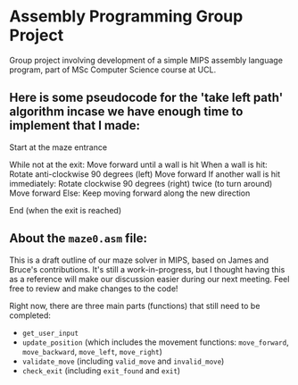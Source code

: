 # Assembly Programming Group Project
Group project involving development of a simple MIPS assembly language program, part of MSc Computer Science course at UCL.


## Here is some pseudocode for the 'take left path' algorithm incase we have enough time to implement that I made:

Start at the maze entrance

While not at the exit:
    Move forward until a wall is hit
    When a wall is hit:
        Rotate anti-clockwise 90 degrees (left)
        Move forward
        If another wall is hit immediately:
            Rotate clockwise 90 degrees (right) twice (to turn around)
            Move forward
        Else:
            Keep moving forward along the new direction

End (when the exit is reached)

## About the `maze0.asm` file:

This is a draft outline of our maze solver in MIPS, based on James and Bruce's contributions. It's still a work-in-progress, but I thought having this as a reference will make our discussion easier during our next meeting. Feel free to review and make changes to the code!

Right now, there are three main parts (functions) that still need to be completed:

- `get_user_input`
- `update_position` (which includes the movement functions: `move_forward`, `move_backward`, `move_left`, `move_right`)
- `validate_move` (including `valid_move` and `invalid_move`)
- `check_exit` (including `exit_found` and `exit`)

